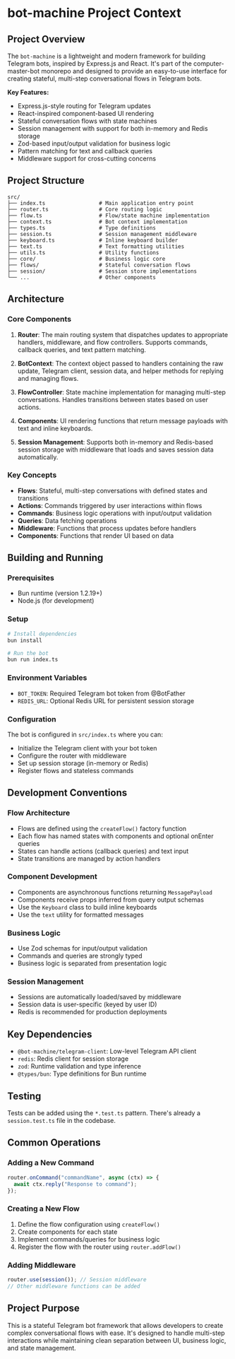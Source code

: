 # bot-machine Project Context

## Project Overview

The `bot-machine` is a lightweight and modern framework for building Telegram bots, inspired by Express.js and React. It's part of the computer-master-bot monorepo and designed to provide an easy-to-use interface for creating stateful, multi-step conversational flows in Telegram bots.

**Key Features:**
- Express.js-style routing for Telegram updates
- React-inspired component-based UI rendering
- Stateful conversation flows with state machines
- Session management with support for both in-memory and Redis storage
- Zod-based input/output validation for business logic
- Pattern matching for text and callback queries
- Middleware support for cross-cutting concerns

## Project Structure

```
src/
├── index.ts                 # Main application entry point
├── router.ts                # Core routing logic
├── flow.ts                  # Flow/state machine implementation
├── context.ts               # Bot context implementation
├── types.ts                 # Type definitions
├── session.ts               # Session management middleware
├── keyboard.ts              # Inline keyboard builder
├── text.ts                  # Text formatting utilities
├── utils.ts                 # Utility functions
├── core/                    # Business logic core
├── flows/                   # Stateful conversation flows
├── session/                 # Session store implementations
└── ...                      # Other components
```

## Architecture

### Core Components

1. **Router**: The main routing system that dispatches updates to appropriate handlers, middleware, and flow controllers. Supports commands, callback queries, and text pattern matching.

2. **BotContext**: The context object passed to handlers containing the raw update, Telegram client, session data, and helper methods for replying and managing flows.

3. **FlowController**: State machine implementation for managing multi-step conversations. Handles transitions between states based on user actions.

4. **Components**: UI rendering functions that return message payloads with text and inline keyboards.

5. **Session Management**: Supports both in-memory and Redis-based session storage with middleware that loads and saves session data automatically.

### Key Concepts

- **Flows**: Stateful, multi-step conversations with defined states and transitions
- **Actions**: Commands triggered by user interactions within flows
- **Commands**: Business logic operations with input/output validation
- **Queries**: Data fetching operations
- **Middleware**: Functions that process updates before handlers
- **Components**: Functions that render UI based on data

## Building and Running

### Prerequisites
- Bun runtime (version 1.2.19+)
- Node.js (for development)

### Setup
```bash
# Install dependencies
bun install

# Run the bot
bun run index.ts
```

### Environment Variables
- `BOT_TOKEN`: Required Telegram bot token from @BotFather
- `REDIS_URL`: Optional Redis URL for persistent session storage

### Configuration
The bot is configured in `src/index.ts` where you can:
- Initialize the Telegram client with your bot token
- Configure the router with middleware
- Set up session storage (in-memory or Redis)
- Register flows and stateless commands

## Development Conventions

### Flow Architecture
- Flows are defined using the `createFlow()` factory function
- Each flow has named states with components and optional onEnter queries
- States can handle actions (callback queries) and text input
- State transitions are managed by action handlers

### Component Development
- Components are asynchronous functions returning `MessagePayload`
- Components receive props inferred from query output schemas
- Use the `Keyboard` class to build inline keyboards
- Use the `text` utility for formatted messages

### Business Logic
- Use Zod schemas for input/output validation
- Commands and queries are strongly typed
- Business logic is separated from presentation logic

### Session Management
- Sessions are automatically loaded/saved by middleware
- Session data is user-specific (keyed by user ID)
- Redis is recommended for production deployments

## Key Dependencies

- `@bot-machine/telegram-client`: Low-level Telegram API client
- `redis`: Redis client for session storage
- `zod`: Runtime validation and type inference
- `@types/bun`: Type definitions for Bun runtime

## Testing

Tests can be added using the `*.test.ts` pattern. There's already a `session.test.ts` file in the codebase.

## Common Operations

### Adding a New Command
```typescript
router.onCommand("commandName", async (ctx) => {
  await ctx.reply("Response to command");
});
```

### Creating a New Flow
1. Define the flow configuration using `createFlow()`
2. Create components for each state
3. Implement commands/queries for business logic
4. Register the flow with the router using `router.addFlow()`

### Adding Middleware
```typescript
router.use(session()); // Session middleware
// Other middleware functions can be added
```

## Project Purpose

This is a stateful Telegram bot framework that allows developers to create complex conversational flows with ease. It's designed to handle multi-step interactions while maintaining clean separation between UI, business logic, and state management.
